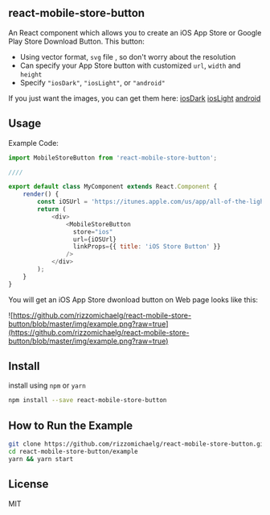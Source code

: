 ## react-mobile-store-button

An React component which allows you to create an iOS App Store or Google Play Store Download Button. This button:

* Using vector format, `svg` file , so don't worry about the resolution
* Can specify your App Store button with customized `url`, `width` and `height`
* Specify `"iosDark"`, `"iosLight"`, or `"android"`

If you just want the images, you can get them here: 
[iosDark](https://linkmaker.itunes.apple.com/images/badges/en-us/badge_appstore-lrg.svg)
[iosLight](https://apple-resources.s3.amazonaws.com/media-badges/download-on-the-app-store/white/en-us.svg)
[android](https://play.google.com/intl/en_us/badges/images/generic/en_badge_web_generic.png)

## Usage

Example Code:

```js
import MobileStoreButton from 'react-mobile-store-button';

////

export default class MyComponent extends React.Component {
	render() {
		const iOSUrl = 'https://itunes.apple.com/us/app/all-of-the-lights/id959389722?mt=8';
		return (
			<div>
				<MobileStoreButton
				  store="ios"
				  url={iOSUrl}
				  linkProps={{ title: 'iOS Store Button' }}
				/>
			</div>
		);
	}
}

```

You will get an iOS App Store dwonload button on Web page looks like this:

![https://github.com/rizzomichaelg/react-mobile-store-button/blob/master/img/example.png?raw=true](https://github.com/rizzomichaelg/react-mobile-store-button/blob/master/img/example.png?raw=true)



## Install

install using `npm` or `yarn`

```bash
npm install --save react-mobile-store-button
```

## How to Run the Example

```bash
git clone https://github.com/rizzomichaelg/react-mobile-store-button.git
cd react-mobile-store-button/example
yarn && yarn start
```

## License
MIT

